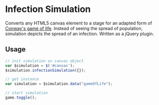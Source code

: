 # Infection Simulation
Converts any HTML5 canvas element to a stage for an adapted form of [Conway's game of life](https://en.wikipedia.org/wiki/Conway%27s_Game_of_Life). Instead of seeing the spread of population, simulation depicts the spread of an infection. Written as a jQuery plugin.

## Usage
```js
// init simulation on canvas object
var $simulation = $('#canvas');
$simulation.infectionSimulation({});

// get instance
var simulation = $simulation.data("gameOfLife");

// start simulation
game.toggle();
```
